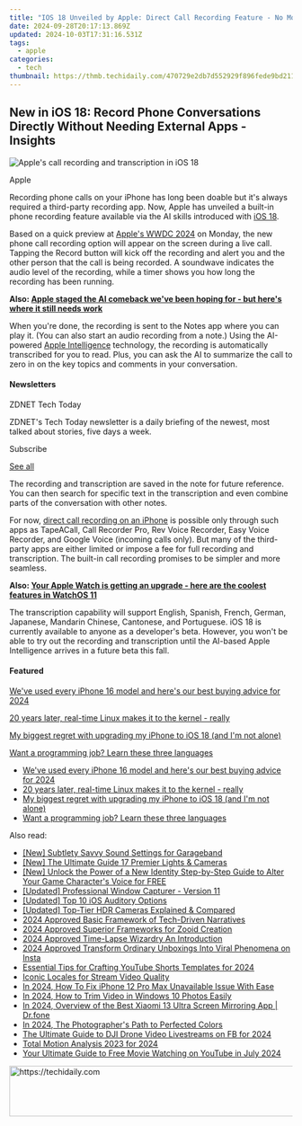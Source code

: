```yaml
---
title: "IOS 18 Unveiled by Apple: Direct Call Recording Feature - No More Third-Party Apps Needed, Says ZDNet"
date: 2024-09-28T20:17:13.869Z
updated: 2024-10-03T17:31:16.531Z
tags:
  - apple
categories:
  - tech
thumbnail: https://thmb.techidaily.com/470729e2db7d552929f896fede9bd2112971e2401fbcd66ce15df928f6be58b2.jpg
---
```


## New in iOS 18: Record Phone Conversations Directly Without Needing External Apps - Insights

![Apple's call recording and transcription in iOS 18](https://www.zdnet.com/a/img/resize/7a8541cf9e99e7958c6c5758c4db773bd6fd6dc7/2024/06/11/a041ef41-933a-422f-9670-8f4da65ae614/apple-ios-18-call-recording.jpg?auto=webp&width=1280)

Apple

Recording phone calls on your iPhone has long been doable but it's always required a third-party recording app. Now, Apple has unveiled a built-in phone recording feature available via the AI skills introduced with [iOS 18](https://www.zdnet.com/article/ios-18-the-biggest-iphone-changes-apple-announced-at-wwdc-2024/).

Based on a quick preview at [Apple's WWDC 2024](https://www.zdnet.com/article/apple-wwdc-2024-recap-every-new-feature-in-ios-18-siri-ai-and-more/) on Monday, the new phone call recording option will appear on the screen during a live call. Tapping the Record button will kick off the recording and alert you and the other person that the call is being recorded. A soundwave indicates the audio level of the recording, while a timer shows you how long the recording has been running.

**Also: [Apple staged the AI comeback we've been hoping for - but here's where it still needs work](https://www.zdnet.com/article/apple-staged-the-ai-comeback-weve-been-hoping-for-but-heres-where-it-still-needs-work/)**

When you're done, the recording is sent to the Notes app where you can play it. (You can also start an audio recording from a note.) Using the AI-powered [Apple Intelligence](https://www.zdnet.com/article/apple-intelligence-faq-every-new-feature-what-models-support-it-and-privacy-concerns/) technology, the recording is automatically transcribed for you to read. Plus, you can ask the AI to summarize the call to zero in on the key topics and comments in your conversation.

#### Newsletters

ZDNET Tech Today

ZDNET's Tech Today newsletter is a daily briefing of the newest, most talked about stories, five days a week.

 Subscribe

[See all](https://www.zdnet.com/newsletters/)

The recording and transcription are saved in the note for future reference. You can then search for specific text in the transcription and even combine parts of the conversation with other notes.

For now, [direct call recording on an iPhone](https://www.zdnet.com/article/how-to-record-a-call-on-iphone/) is possible only through such apps as TapeACall, Call Recorder Pro, Rev Voice Recorder, Easy Voice Recorder, and Google Voice (incoming calls only). But many of the third-party apps are either limited or impose a fee for full recording and transcription. The built-in call recording promises to be simpler and more seamless.

**Also: [Your Apple Watch is getting an upgrade - here are the coolest features in WatchOS 11](https://www.zdnet.com/article/your-apple-watch-is-getting-an-upgrade-here-are-the-coolest-features-in-watchos-11/)**

The transcription capability will support English, Spanish, French, German, Japanese, Mandarin Chinese, Cantonese, and Portuguese. iOS 18 is currently available to anyone as a developer's beta. However, you won't be able to try out the recording and transcription until the AI-based Apple Intelligence arrives in a future beta this fall.

#### Featured

[We've used every iPhone 16 model and here's our best buying advice for 2024](https://www.zdnet.com/article/iphone-16-pro-max-buying-advice-2024/ "We've used every iPhone 16 model and here's our best buying advice for 2024")

[20 years later, real-time Linux makes it to the kernel - really](https://www.zdnet.com/article/20-years-later-real-time-linux-makes-it-to-the-kernel-really/ "20 years later, real-time Linux makes it to the kernel - really")

[My biggest regret with upgrading my iPhone to iOS 18 (and I'm not alone)](https://www.zdnet.com/article/my-biggest-regret-with-upgrading-my-iphone-to-ios-18-and-im-not-alone/ "My biggest regret with upgrading my iPhone to iOS 18 (and I'm not alone)")

[Want a programming job? Learn these three languages](https://www.zdnet.com/article/want-a-programming-job-learn-these-three-languages/ "Want a programming job? Learn these three languages")

* [We've used every iPhone 16 model and here's our best buying advice for 2024](https://www.zdnet.com/article/iphone-16-pro-max-buying-advice-2024/ "We've used every iPhone 16 model and here's our best buying advice for 2024")
* [20 years later, real-time Linux makes it to the kernel - really](https://www.zdnet.com/article/20-years-later-real-time-linux-makes-it-to-the-kernel-really/ "20 years later, real-time Linux makes it to the kernel - really")
* [My biggest regret with upgrading my iPhone to iOS 18 (and I'm not alone)](https://www.zdnet.com/article/my-biggest-regret-with-upgrading-my-iphone-to-ios-18-and-im-not-alone/ "My biggest regret with upgrading my iPhone to iOS 18 (and I'm not alone)")
* [Want a programming job? Learn these three languages](https://www.zdnet.com/article/want-a-programming-job-learn-these-three-languages/ "Want a programming job? Learn these three languages")

<ins class="adsbygoogle"
     style="display:block"
     data-ad-format="autorelaxed"
     data-ad-client="ca-pub-7571918770474297"
     data-ad-slot="1223367746"></ins>

<ins class="adsbygoogle"
     style="display:block"
     data-ad-client="ca-pub-7571918770474297"
     data-ad-slot="8358498916"
     data-ad-format="auto"
     data-full-width-responsive="true"></ins>

<span class="atpl-alsoreadstyle">Also read:</span>
<div><ul>
<li><a href="https://some-tips.techidaily.com/new-subtlety-savvy-sound-settings-for-garageband/"><u>[New] Subtlety Savvy Sound Settings for Garageband</u></a></li>
<li><a href="https://youtube-web.techidaily.com/he-ultimate-guide-17-premier-lights-and-cameras/"><u>[New] The Ultimate Guide 17 Premier Lights & Cameras</u></a></li>
<li><a href="https://some-tips.techidaily.com/new-unlock-the-power-of-a-new-identity-step-by-step-guide-to-alter-your-game-characters-voice-for-free/"><u>[New] Unlock the Power of a New Identity Step-by-Step Guide to Alter Your Game Character's Voice for FREE</u></a></li>
<li><a href="https://screen-recording.techidaily.com/updated-professional-window-capturer-version-11/"><u>[Updated] Professional Window Capturer - Version 11</u></a></li>
<li><a href="https://some-tips.techidaily.com/updated-top-10-ios-auditory-options/"><u>[Updated] Top 10 iOS Auditory Options</u></a></li>
<li><a href="https://some-tips.techidaily.com/updated-top-tier-hdr-cameras-explained-and-compared/"><u>[Updated] Top-Tier HDR Cameras Explained & Compared</u></a></li>
<li><a href="https://extra-lessons.techidaily.com/2024-approved-basic-framework-of-tech-driven-narratives/"><u>2024 Approved Basic Framework of Tech-Driven Narratives</u></a></li>
<li><a href="https://some-guidance.techidaily.com/2024-approved-superior-frameworks-for-zooid-creation/"><u>2024 Approved Superior Frameworks for Zooid Creation</u></a></li>
<li><a href="https://some-tips.techidaily.com/2024-approved-time-lapse-wizardry-an-introduction/"><u>2024 Approved Time-Lapse Wizardry An Introduction</u></a></li>
<li><a href="https://some-tips.techidaily.com/2024-approved-transform-ordinary-unboxings-into-viral-phenomena-on-insta/"><u>2024 Approved Transform Ordinary Unboxings Into Viral Phenomena on Insta</u></a></li>
<li><a href="https://youtube-videos.techidaily.com/essential-tips-for-crafting-youtube-shorts-templates-for-2024/"><u>Essential Tips for Crafting YouTube Shorts Templates for 2024</u></a></li>
<li><a href="https://extra-resources.techidaily.com/iconic-locales-for-stream-video-quality/"><u>Iconic Locales for Stream Video Quality</u></a></li>
<li><a href="https://ios-unlock.techidaily.com/in-2024-how-to-fix-iphone-12-pro-max-unavailable-issue-with-ease-by-drfone-ios/"><u>In 2024, How To Fix iPhone 12 Pro Max Unavailable Issue With Ease</u></a></li>
<li><a href="https://some-tips.techidaily.com/in-2024-how-to-trim-video-in-windows-10-photos-easily/"><u>In 2024, How to Trim Video in Windows 10 Photos Easily</u></a></li>
<li><a href="https://screen-mirror.techidaily.com/in-2024-overview-of-the-best-xiaomi-13-ultra-screen-mirroring-app-drfone-by-drfone-android/"><u>In 2024, Overview of the Best Xiaomi 13 Ultra Screen Mirroring App | Dr.fone</u></a></li>
<li><a href="https://some-tips.techidaily.com/in-2024-the-photographers-path-to-perfected-colors/"><u>In 2024, The Photographer's Path to Perfected Colors</u></a></li>
<li><a href="https://facebook-videos.techidaily.com/the-ultimate-guide-to-dji-drone-video-livestreams-on-fb-for-2024/"><u>The Ultimate Guide to DJI Drone Video Livestreams on FB for 2024</u></a></li>
<li><a href="https://some-tips.techidaily.com/total-motion-analysis-2023-for-2024/"><u>Total Motion Analysis 2023 for 2024</u></a></li>
<li><a href="https://tech-recovery.techidaily.com/your-ultimate-guide-to-free-movie-watching-on-youtube-in-july-2024/"><u>Your Ultimate Guide to Free Movie Watching on YouTube in July 2024</u></a></li>
</ul></div>

<!-- affiliate ads begin -->
<a href="https://appsumo.8odi.net/c/5597632/2075476/7443" target="_top" id="2075476">
  <img src="//a.impactradius-go.com/display-ad/7443-2075476" border="0" alt="https://techidaily.com" width="728" height="90"/>
</a>
<img height="0" width="0" src="https://appsumo.8odi.net/i/5597632/2075476/7443" style="position:absolute;visibility:hidden;" border="0" />
<!-- affiliate ads end -->

